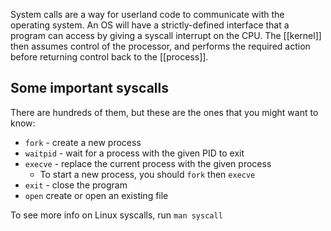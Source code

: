 System calls are a way for userland code to communicate with the operating system. An OS will have a strictly-defined interface that a program can access by giving a syscall interrupt on the CPU. The [[kernel]] then assumes control of the processor, and performs the required action before returning control back to the [[process]].

## Some important syscalls
There are hundreds of them, but these are the ones that you might want to know:

- `fork` - create a new process
- `waitpid` - wait for a process with the given PID to exit
- `execve` - replace the current process with the given process
	- To start a new process, you should `fork` then `execve`
- `exit` - close the program
- `open` create or open an existing file

To see more info on Linux syscalls, run `man syscall`
